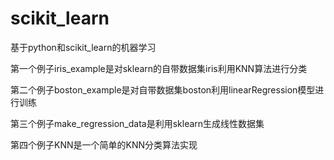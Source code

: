 # scikit_learn
基于python和scikit_learn的机器学习

第一个例子iris_example是对sklearn的自带数据集iris利用KNN算法进行分类

第二个例子boston_example是对自带数据集boston利用linearRegression模型进行训练

第三个例子make_regression_data是利用sklearn生成线性数据集

第四个例子KNN是一个简单的KNN分类算法实现
